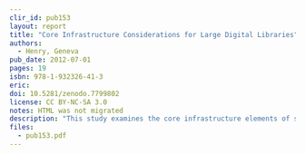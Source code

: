 ```yaml
---
clir_id: pub153
layout: report
title: "Core Infrastructure Considerations for Large Digital Libraries"
authors: 
  - Henry, Geneva
pub_date: 2012-07-01
pages: 19
isbn: 978-1-932326-41-3
eric:
doi: 10.5281/zenodo.7799802
license: CC BY-NC-SA 3.0
notes: HTML was not migrated
description: "This study examines the core infrastructure elements of systems that manage large quantities of digital materials that one would think of as a digital library. An examination of the infrastructures of a few make it possible to understand the diverse approaches each has taken to manage digital content. This study focuses on large, noncommercial digital libraries. Published in collaboration with CLIR’s Digital Library Federation program."
files:
  - pub153.pdf
---
```

